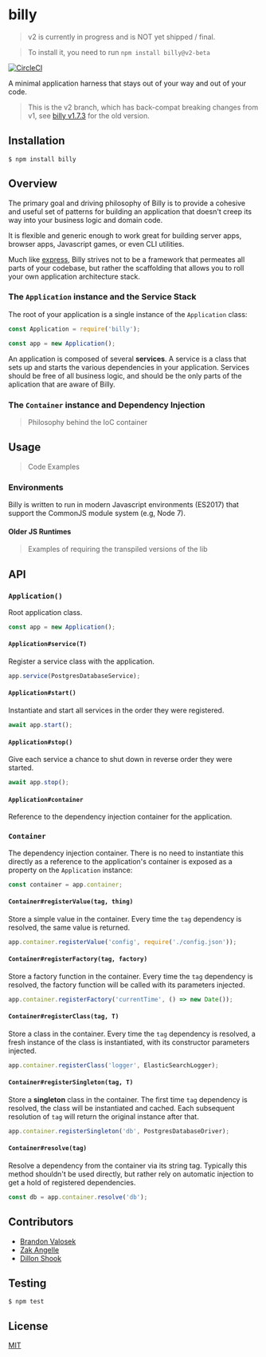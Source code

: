 # billy

> v2 is currently in progress and is NOT yet shipped / final.

> To install it, you need to run `npm install billy@v2-beta`

[![CircleCI](https://circleci.com/gh/bvalosek/billy/tree/master.svg?style=svg)](https://circleci.com/gh/bvalosek/billy/tree/master)

A minimal application harness that stays out of your way and out of your code.

> This is the v2 branch, which has back-compat breaking changes from v1, see
> [billy v1.7.3](https://github.com/bvalosek/billy/tree/v1.7.3) for the old
> version.

## Installation

```
$ npm install billy
```

## Overview

The primary goal and driving philosophy of Billy is to provide a cohesive and
useful set of patterns for building an application that doesn't creep its way
into your business logic and domain code.

It is flexible and generic enough to work great for building server apps,
browser apps, Javascript games, or even CLI utilities.

Much like [express](https://github.com/visionmedia/express), Billy strives not
to be a framework that permeates all parts of your codebase, but rather the
scaffolding that allows you to roll your own application architecture stack.

### The `Application` instance and the Service Stack

The root of your application is a single instance of the `Application` class:

```javascript
const Application = require('billy');

const app = new Application();
```

An application is composed of several **services**. A service is a class that
sets up and starts the various dependencies in your application. Services
should be free of all business logic, and should be the only parts of the
aplication that are aware of Billy.

### The `Container` instance and Dependency Injection

> Philosophy behind the IoC container

## Usage

> Code Examples

### Environments

Billy is written to run in modern Javascript environments (ES2017) that support
the CommonJS module system (e.g, Node 7).

#### Older JS Runtimes

> Examples of requiring the transpiled versions of the lib

## API

### `Application()`

Root application class.

```javascript
const app = new Application();
```

#### `Application#service(T)`

Register a service class with the application.

```javascript
app.service(PostgresDatabaseService);
```

#### `Application#start()`

Instantiate and start all services in the order they were registered.

```javascript
await app.start();
```

#### `Application#stop()`

Give each service a chance to shut down in reverse order they were started.

```javascript
await app.stop();
```

#### `Application#container`

Reference to the dependency injection container for the application.

### `Container`

The dependency injection container. There is no need to instantiate this
directly as a reference to the application's container is exposed as a property
on the `Application` instance:

```javascript
const container = app.container;
```

#### `Container#registerValue(tag, thing)`

Store a simple value in the container. Every time the `tag` dependency is
resolved, the same value is returned.

```javascript
app.container.registerValue('config', require('./config.json'));
```

#### `Container#registerFactory(tag, factory)`

Store a factory function in the container. Every time the `tag` dependency is
resolved, the factory function will be called with its parameters injected.

```javascript
app.container.registerFactory('currentTime', () => new Date());
```

#### `Container#registerClass(tag, T)`

Store a class in the container. Every time the `tag` dependency is resolved, a
fresh instance of the class is instantiated, with its constructor parameters
injected.

```javascript
app.container.registerClass('logger', ElasticSearchLogger);
```

#### `Container#registerSingleton(tag, T)`

Store a **singleton** class in the container. The first time `tag` dependency
is resolved, the class will be instantiated and cached. Each subsequent
resolution of `tag` will return the original instance after that.

```javascript
app.container.registerSingleton('db', PostgresDatabaseDriver);
```

#### `Container#resolve(tag)`

Resolve a dependency from the container via its string tag. Typically this
method shouldn't be used directly, but rather rely on automatic injection to
get a hold of registered dependencies.

```javascript
const db = app.container.resolve('db');
```

## Contributors

* [Brandon Valosek](https://github.com/bvalosek)
* [Zak Angelle](https://github.com/zakangelle)
* [Dillon Shook](https://github.com/dshook)

## Testing

```
$ npm test
```

## License

[MIT](https://github.com/bvalosek/billy/blob/master/LICENSE)

